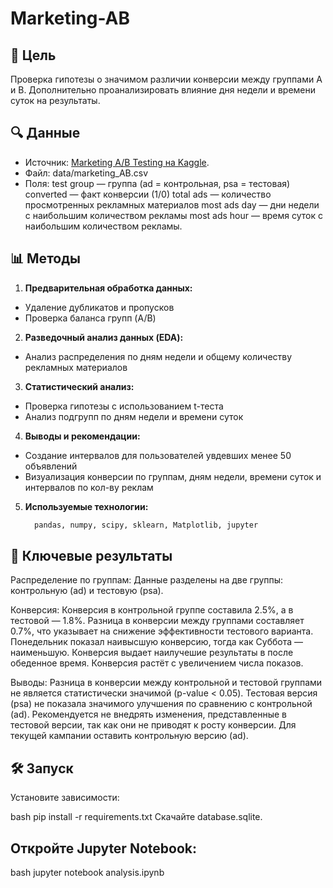 # Marketing-AB

## 📌 Цель
Проверка гипотезы о значимом различии конверсии между группами A и B. Дополнительно проанализировать влияние дня недели и времени суток на результаты.


## 🔍 Данные
- Источник: [Marketing A/B Testing на Kaggle](https://www.kaggle.com/datasets/faviovaz/marketing-ab-testing/data).
- Файл: data/marketing_AB.csv
- Поля:
  test group — группа (ad = контрольная, psa = тестовая)
  converted — факт конверсии (1/0)
  total ads — количество просмотренных рекламных материалов
  most ads day — дни недели с наибольшим количеством рекламы
  most ads hour — время суток с наибольшим количеством рекламы.


## 📊 Методы
1. **Предварительная обработка данных:**
  - Удаление дубликатов и пропусков
  - Проверка баланса групп (A/B)
2. **Разведочный анализ данных (EDA):**
  - Анализ распределения по дням недели и общему количеству рекламных материалов
3. **Статистический анализ:**
  - Проверка гипотезы с использованием t-теста
  - Анализ подгрупп по дням недели и времени суток
4. **Выводы и рекомендации:**
  - Создание интервалов для пользователей увдевших менее 50 объявлений 
  - Визуализация конверсии по группам, дням недели, времени суток и интервалов по кол-ву реклам
5. **Используемые технологии:**  
    ```Python
      pandas, numpy, scipy, sklearn, Matplotlib, jupyter


## 🚀 Ключевые результаты
Распределение по группам:
Данные разделены на две группы: контрольную (ad) и тестовую (psa).

Конверсия:
Конверсия в контрольной группе составила 2.5%, а в тестовой — 1.8%.
Разница в конверсии между группами составляет 0.7%, что указывает на снижение эффективности тестового варианта.
Понедельник показал наивысшую конверсию, тогда как Суббота — наименьшую.
Конверсия выдает наилучешие результаты в после обеденное время. 
Конверсия растёт с увеличением числа показов.

Выводы:
Разница в конверсии между контрольной и тестовой группами не является статистически значимой (p-value < 0.05).
Тестовая версия (psa) не показала значимого улучшения по сравнению с контрольной (ad).
Рекомендуется не внедрять изменения, представленные в тестовой версии, так как они не приводят к росту конверсии.
Для текущей кампании оставить контрольную версию (ad).


## 🛠 Запуск
Установите зависимости:

bash
pip install -r requirements.txt
Скачайте database.sqlite.

## Откройте Jupyter Notebook:

bash
jupyter notebook analysis.ipynb
